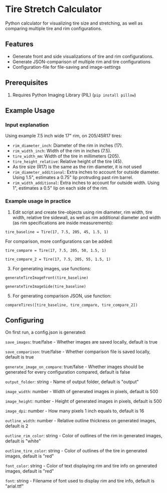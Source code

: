 # Tire Stretch Calculator

Python calculator for visualizing tire size and stretching, as well as comparing multiple tire and rim configurations.

## Features
- Generate front and side visualizations of tire and rim configurations.
- Generate JSON-comparison of multiple rim and tire configurations
- Configuration-file for file-saving and image-settings

## Prerequisites

1. Requires Python Imaging Library (PIL) (`pip install pillow`)

## Example Usage
### Input explanation
Using example 7.5 inch wide 17" rim, on 205/45R17 tires:
- `rim_diameter_inch`: Diameter of the rim in inches (17).
- `rim_width_inch`: Width of the rim in inches (7.5).
- `tire_width_mm`: Width of the tire in millimeters (205).
- `tire_height_relative`: Relative height of the tire (45).
- As tire size (R17) is the same as the rim diameter, it is not used
- `rim_diameter_additional`: Extra inches to account for outside diameter. Using 1.5", estimates a 0.75" lip protruding past rim barrel.
- `rim_width_additional`: Extra inches to account for outside width. Using 1", estimates a 0.5" lip on each side of the rim.

### Example usage in practice
1. Edit script and create tire-objects using rim diameter, rim width, tire width, relative tire sidewall, as well as rim additional diameter and width (as rim specifications are inside measurements):
   
`tire_baseline = Tire(17, 7.5, 205, 45, 1.5, 1)`

For comparison, more configurations can be added:

`tire_compare = Tire(17, 7.5, 205, 50, 1.5, 1)`

`tire_compare_2 = Tire(17, 7.5, 205, 55, 1.5, 1)`

3. For generating images, use functions:

`generateTireImageFront(tire_baseline)`

`generateTireImageSide(tire_baseline)`

5. For generating comparison JSON, use function:
   
`compareTires([tire_baseline, tire_compare, tire_compare_2])`

## Configuring
On first run, a config.json is generated:

`save_images`: true/false - Whether images are saved locally, default is true

`save_comparison`: true/false - Whether comparison file is saved locally, default is true

`generate_image_on_compare`: true/false - Whether images should be generated for every configuration compared, default is false

`output_folder`: string - Name of output folder, default is "output"

`image_width`: number - Width of generated images in pixels, default is 500

`image_height`: number - Height of generated images in pixels, default is 500

`image_dpi`: number - How many pixels 1 inch equals to, default is 16

`outline_width`: number - Relative outline thickness on generated images, default is 2

`outline_rim_color`: string - Color of outlines of the rim in generated images, default is "white"

`outline_tire_color`: string - Color of outlines of the tire in generated images, default is "red"

`font_color`: string - Color of text displaying rim and tire info on generated images, default is "red"

`font`: string - Filename of font used to display rim and tire info, default is "arial.ttf"

